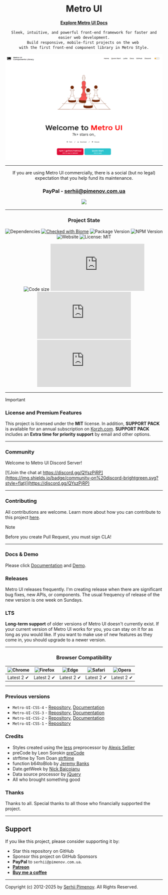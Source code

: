<div align="center">
  <h1 align="center">Metro UI</h1>

<p align="center">
    <a href="https://docs-new.metroui.org.ua/"><strong>Explore Metro UI Docs</strong></a>
</p>

    Sleek, intuitive, and powerful front-end framework for faster and easier web development.
    Build responsive, mobile-first projects on the web 
    with the first front-end component library in Metro Style.
</div>

![img.png](img.png)

---
<div align="center">

If you are using Metro UI commercially, there is a social (but no legal) expectation that you help fund its maintenance.

### PayPal - serhii@pimenov.com.ua

<a href="https://www.patreon.com/metroui">
	<img src="https://c5.patreon.com/external/logo/become_a_patron_button@2x.png" height="38">
</a>
</div>

----

<div align="center">

### Project State
![Dependencies](https://img.shields.io/badge/Dependencies-none-darklime.svg)
[![Checked with Biome](https://img.shields.io/badge/Checked_with-Biome-60a5fa?style=flat&logo=biome)](https://biomejs.dev)
![Package Version](https://img.shields.io/github/package-json/v/olton/metroui)
![NPM Version](https://img.shields.io/npm/v/%40olton%2Fmetroui)
![Website](https://img.shields.io/website/https/metroui.org.ua.svg)
![License: MIT](https://img.shields.io/badge/License-MIT-blue.svg?color=7852a9)

![Code size](https://img.shields.io/github/languages/code-size/olton/metroui.svg?color=830000)
![GitHub Css Size](https://img.shields.io/github/size/olton/metroui/lib%2Fmetro.css?label=CSS%20Size&color=fd9812)
![GitHub JS Size](https://img.shields.io/github/size/olton/metroui/lib%2Fmetro.js?label=JS%20Size&color=8f99ff)
![GitHub Icons Size](https://img.shields.io/github/size/olton/metroui/lib%2Ficons.css?label=Icons%20Size&color=01796f)


</div>

---
> [!IMPORTANT]
> ### License and Premium Features
> This project is licensed under the **MIT** license.
> In addition, **SUPPORT PACK** is available for an annual subscription on [Korzh.com](https://korzh.com/metroui).
> **SUPPORT PACK** includes an **Extra time for priority support** by email and other options.
---

### Community

Welcome to Metro UI Discord Server!

[![Join the chat at https://discord.gg/QYszPjRP](https://img.shields.io/badge/community-on%20discord-brightgreen.svg?style=flat)](https://discord.gg/QYszPjRP)

---

### Contributing
All contributions are welcome. Learn more about how you can contribute to this project [here](CONTRIBUTING.md). 

> [!NOTE]
> Before you create Pull Request, you must sign CLA!


---
 
### Docs & Demo

Please click [Documentation](https://docs-new.metroui.org.ua) and [Demo](https://panda.metroui.org.ua).   

### Releases

Metro UI releases frequently. 
I'm creating release when there are significant bug fixes, new APIs, or components.
The usual frequency of release of the new version is one week on Sundays.

### LTS
**Long-term support** of older versions of Metro UI doesn't currently exist. 
If your current version of Metro UI works for you, you can stay on it for as long as you would like. 
If you want to make use of new features as they come in, you should upgrade to a newer version.


---

<div align="center">

### Browser Compatibility
![Chrome](https://raw.github.com/alrra/browser-logos/master/src/chrome/chrome_48x48.png) | ![Firefox](https://raw.github.com/alrra/browser-logos/master/src/firefox/firefox_48x48.png) | ![Edge](https://raw.github.com/alrra/browser-logos/master/src/edge/edge_48x48.png) | ![Safari](https://raw.github.com/alrra/browser-logos/master/src/safari/safari_48x48.png) | ![Opera](https://raw.github.com/alrra/browser-logos/master/src/opera/opera_48x48.png) 
--- | --- | --- | --- | --- |
Latest 2 ✔ | Latest 2 ✔ | Latest 2 ✔ | Latest 2 ✔ | Latest 2 ✔ |

</div>

---
### Previous versions

+ `Metro-UI-CSS-4` - [Repository](https://github.com/olton/Metro-UI-CSS-4), [Documentation](https://v4.metroui.org.ua/)     
+ `Metro-UI-CSS-3` - [Repository](https://github.com/olton-archive/Metro-UI-CSS-3), [Documentation](https://v3.metroui.org.ua/)     
+ `Metro-UI-CSS-2` - [Repository](https://github.com/olton-archive/Metro-UI-CSS-2), [Documentation](https://v2.metroui.org.ua/)     
+ `Metro-UI-CSS-1` - [Repository](https://github.com/olton-archive/Metro-UI-CSS-085) 

### Credits

- Styles created using the [less](http://lesscss.org) preprocessor by [Alexis Sellier](https://github.com/cloudhead)
- preCode by Leon Sorokin [preCode](https://github.com/leeoniya/preCode.js)
- strftime by Tom Doan [strftime](https://github.com/thdoan/strftime)
- function b64toBlob by [Jeremy Banks](http://stackoverflow.com/users/1114/jeremy-banks)
- Date.getWeek by [Nick Baicoianu](http://www.epoch-calendar.com)
- Data source processor by [jQuery](https://jquery.com)
- All who brought something good

### Thanks
Thanks to all. Special thanks to all those who financially supported the project.

---

## Support

If you like this project, please consider supporting it by:

+ Star this repository on GitHub
+ Sponsor this project on GitHub Sponsors
+ **PayPal** to `serhii@pimenov.com.ua`.
+ [**Patreon**](https://www.patreon.com/metroui)
+ [**Buy me a coffee**](https://buymeacoffee.com/pimenov)

---

Copyright (c) 2012-2025 by [Serhii Pimenov](https://pimenov.com.ua). All Rights Reserved.



